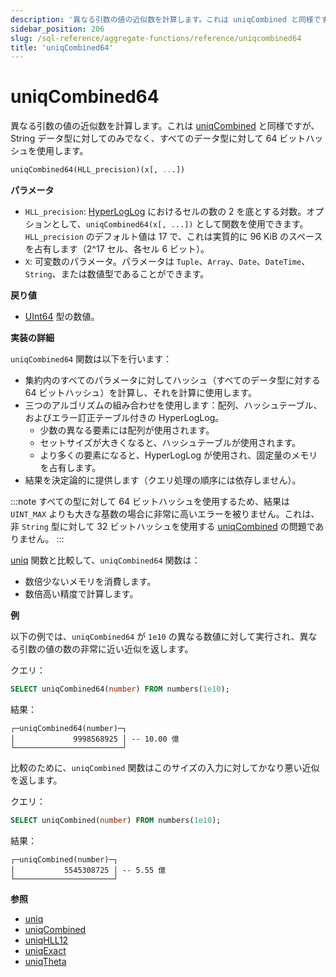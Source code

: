 ```yaml
---
description: '異なる引数の値の近似数を計算します。これは uniqCombined と同様ですが、String データ型に対してのみでなく、すべてのデータ型に対して 64 ビットハッシュを使用します。'
sidebar_position: 206
slug: /sql-reference/aggregate-functions/reference/uniqcombined64
title: 'uniqCombined64'
---
```



# uniqCombined64

異なる引数の値の近似数を計算します。これは [uniqCombined](/sql-reference/aggregate-functions/reference/uniqcombined) と同様ですが、String データ型に対してのみでなく、すべてのデータ型に対して 64 ビットハッシュを使用します。

```sql
uniqCombined64(HLL_precision)(x[, ...])
```

**パラメータ**

- `HLL_precision`: [HyperLogLog](https://en.wikipedia.org/wiki/HyperLogLog) におけるセルの数の 2 を底とする対数。オプションとして、`uniqCombined64(x[, ...])` として関数を使用できます。`HLL_precision` のデフォルト値は 17 で、これは実質的に 96 KiB のスペースを占有します（2^17 セル、各セル 6 ビット）。
- `X`: 可変数のパラメータ。パラメータは `Tuple`、`Array`、`Date`、`DateTime`、`String`、または数値型であることができます。

**戻り値**

- [UInt64](../../../sql-reference/data-types/int-uint.md) 型の数値。

**実装の詳細**

`uniqCombined64` 関数は以下を行います：
- 集約内のすべてのパラメータに対してハッシュ（すべてのデータ型に対する 64 ビットハッシュ）を計算し、それを計算に使用します。
- 三つのアルゴリズムの組み合わせを使用します：配列、ハッシュテーブル、およびエラー訂正テーブル付きの HyperLogLog。
    - 少数の異なる要素には配列が使用されます。
    - セットサイズが大きくなると、ハッシュテーブルが使用されます。
    - より多くの要素になると、HyperLogLog が使用され、固定量のメモリを占有します。
- 結果を決定論的に提供します（クエリ処理の順序には依存しません）。

:::note
すべての型に対して 64 ビットハッシュを使用するため、結果は `UINT_MAX` よりも大きな基数の場合に非常に高いエラーを被りません。これは、非 `String` 型に対して 32 ビットハッシュを使用する [uniqCombined](../../../sql-reference/aggregate-functions/reference/uniqcombined.md) の問題でありません。
:::

[uniq](/sql-reference/aggregate-functions/reference/uniq) 関数と比較して、`uniqCombined64` 関数は：

- 数倍少ないメモリを消費します。
- 数倍高い精度で計算します。

**例**

以下の例では、`uniqCombined64` が `1e10` の異なる数値に対して実行され、異なる引数の値の数の非常に近い近似を返します。

クエリ：

```sql
SELECT uniqCombined64(number) FROM numbers(1e10);
```

結果：

```response
┌─uniqCombined64(number)─┐
│             9998568925 │ -- 10.00 億
└────────────────────────┘
```

比較のために、`uniqCombined` 関数はこのサイズの入力に対してかなり悪い近似を返します。

クエリ：

```sql
SELECT uniqCombined(number) FROM numbers(1e10);
```

結果：

```response
┌─uniqCombined(number)─┐
│           5545308725 │ -- 5.55 億
└──────────────────────┘
```

**参照**

- [uniq](/sql-reference/aggregate-functions/reference/uniq)
- [uniqCombined](/sql-reference/aggregate-functions/reference/uniqcombined)
- [uniqHLL12](/sql-reference/aggregate-functions/reference/uniqhll12)
- [uniqExact](/sql-reference/aggregate-functions/reference/uniqexact)
- [uniqTheta](/sql-reference/aggregate-functions/reference/uniqthetasketch)
